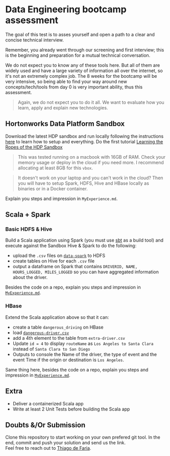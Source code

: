 # Data Engineering bootcamp assessment

The goal of this test is to asses yourself and open a path to a clear and concise technical interview.

Remember, you already went through our screening and first interview; this is the beginning and preparation for a mutual technical conversation.

We do not expect you to know any of these tools here. But all of them are widely used and have a large variety of information all over the internet, so it's not an extremely complex job. The 8 weeks for the bootcamp will be very intensive, so being able to find your way around new concepts/tech/tools from day 0 is very important ability, thus this assessment.

> Again, we do not expect you to do it all. We want to evaluate how you learn, apply and explain new technologies.

## Hortonworks Data Platform Sandbox

Download the latest HDP sandbox and run locally following the instructions [here](https://hortonworks.com/tutorial/learning-the-ropes-of-the-hortonworks-sandbox/) to learn how to setup and everything.
Do the first tutorial [Learning the Ropes of the HDP Sandbox](https://hortonworks.com/tutorial/learning-the-ropes-of-the-hortonworks-sandbox)

> This was tested running on a macbook with 16GB of RAM. Check your memory usage or deploy in the cloud if you need more. I recommend allocating at least 8GB for this `vbox`.

> It doesn't work on your laptop and you can't work in the cloud? Then you will have to setup Spark, HDFS, Hive and HBase locally as binaries or in a Docker container.

Explain you steps and impression in `MyExperience.md`.

## Scala + Spark

### Basic HDFS & Hive

Build a Scala application using Spark (you must use [sbt](https://www.scala-sbt.org/) as a build tool) and execute against the Sandbox Hive & Spark to do the following:
- upload the `.csv` files on <a href="data-spark/">`data-spark`</a> to HDFS
- create tables on Hive for each `.csv` file
- output a dataframe on Spark that contains `DRIVERID, NAME, HOURS_LOGGED, MILES_LOGGED` so you can have aggregated information about the driver.

Besides the code on a repo, explain you steps and impression in <a href="`MyExperience.md">`MyExperience.md`</a>.

### HBase

Extend the Scala application above so that it can: 
- create a table `dangerous_driving` on HBase
- load <a href="data-hbase/dangerous-driver.csv">`dangerous-driver.csv`</a>
- add a 4th element to the table from `extra-driver.csv`
- Update `id = 4` to display `routeName` as `Los Angeles to Santa Clara` instead of `Santa Clara to San Diego`
- Outputs to console the Name of the driver, the type of event and the event Time if the origin or destination is `Los Angeles`.

Same thing here, besides the code on a repo, explain you steps and impression in <a href="`MyExperience.md">`MyExperience.md`</a>.

## Extra

- Deliver a containerized Scala app
- Write at least 2 Unit Tests before building the Scala app

## Doubts &/Or Submission

Clone this repository to start working on your own prefered git tool. In the end, commit and push your solution and send us the link.
<br> Feel free to reach out to [Thiago de Faria](mailto:thiago.de.faria@linkit.nl).
